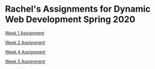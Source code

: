 # Rachel's Assignments for Dynamic Web Development Spring 2020

[Week 1 Assignment](https://github.com/raclim/Dynamic/tree/master/week1)

[Week 2 Assignment](https://github.com/raclim/Dynamic/tree/master/week2)

[Week 4 Assignment](https://github.com/raclim/Dynamic/tree/master/week4)

[Week 5 Assignment](https://github.com/raclim/Dynamic/tree/master/love-app-dwd)